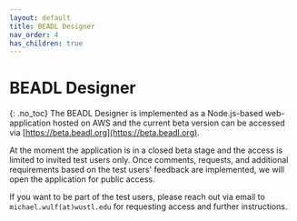 ```yaml
---
layout: default
title: BEADL Designer
nav_order: 4
has_children: true
---
```

# BEADL Designer
{: .no_toc}
The BEADL Designer is implemented as a Node.js-based web-application hosted on AWS and the current beta version can be accessed via [https://beta.beadl.org](https://beta.beadl.org).

At the moment the application is in a closed beta stage and the access is limited to invited test users only. Once comments, requests, and additional requirements based on the test users' feedback are implemented, we will open the application for public access. 

If you want to be part of the test users, please reach out via email to `michael.wulf(at)wustl.edu` for requesting access and further instructions.